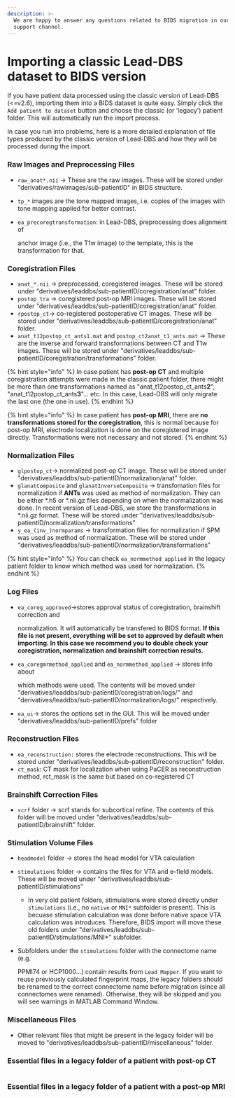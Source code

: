 ```yaml
---
description: >-
  We are happy to answer any questions related to BIDS migration in our Slack
  support channel.
---
```


# Importing a classic Lead-DBS dataset to BIDS version

If you have patient data processed using the classic version of Lead-DBS (<=v2.6), importing them into a BIDS dataset is quite easy. Simply click the `Add patient to dataset` button and choose the classic (or 'legacy') patient folder. This will automatically run the import process.&#x20;

In case you run into problems, here is a more detailed explanation of file types produced by the classic version of Lead-DBS and how they will be processed during the import.&#x20;

### Raw Images and Preprocessing Files

* `raw_anat*.nii` -> These are the raw images. These will be stored under "derivatives/rawimages/sub-patientID" in BIDS structure.
* `tp_*` images are the tone mapped images, i.e. copies of the images with tone mapping applied for better contrast.
*   `ea_precoregtransformation`: in Lead-DBS, preprocessing does alignment of

    anchor image (i.e., the T1w image) to the template, this is the transformation for that.

### Coregistration Files

* `anat_*.nii` -> preprocessed, coregistered images. These will be stored under "derivatives/leaddbs/sub-patientID/coregistration/anat" folder.
* `postop_tra` -> coregistered post-op MRI images. These will be stored under "derivatives/leaddbs/sub-patientID/coregistration/anat" folder.
* `rpostop_ct`-> co-registered postoperative CT images. These will be stored under "derivatives/leaddbs/sub-patientID/coregistration/anat" folder.
* `anat_t12postop_ct_ants1.mat` and `postop_ct2anat_t1_ants.mat` -> These are the inverse and forward transformations between CT and T1w images. These will be stored under "derivatives/leaddbs/sub-patientID/coregistration/transformations" folder.&#x20;

{% hint style="info" %}
In case patient has **post-op CT** and multiple coregistration attempts were made in the classic patient folder, there might be more than one transformations named as "anat\_t12postop\_ct\_ants**2**", "anat\_t12postop\_ct\_ants**3**"... etc. In this case, Lead-DBS will only migrate the last one (the one in use).
{% endhint %}

{% hint style="info" %}
In case patient has **post-op MRI**, there are **no transformations stored for the coregistration**, this is normal because for post-op MRI, electrode localization is done on the coregistered image directly. Transformations were not necessary and not stored.
{% endhint %}

### Normalization Files

* `glpostop_ct`-> normalized post-op CT image. These will be stored under "derivatives/leaddbs/sub-patientID/normalization/anat" folder.
* `glanatComposite` and `glanatInverseComposite` -> transfomation files for normalization if **ANTs** was used as method of normalization. They can be either \*.h5 or \*.nii.gz files depending on when the normalization was done. In recent version of Lead-DBS, we store the transformations in \*.nii.gz format. These will be stored under "derivatives/leaddbs/sub-patientID/normalization/transformations"
* `y_ea_(inv_)normparams` -> transformation files for normalization if SPM was used as method of normalization. These will be stored under "derivatives/leaddbs/sub-patientID/normalization/transformations"

{% hint style="info" %}
You can check `ea_normmethod_applied` in the legacy patient folder to know which method was used for normalization.
{% endhint %}

### Log Files

*   `ea_coreg_approved`->stores approval status of coregistration, brainshift correction and

    normalization. It will automatically be transfered to BIDS format. **If this file is not present, everything will be set to approved by default when importing. In this case we recommend you to double check your coregistration, normalization and brainshift correction results.**
*   `ea_coregmrmethod_applied` and `ea_normmethod_applied` -> stores info about

    which methods were used. The contents will be moved under "derivatives/leaddbs/sub-patientID/coregistration/logs/" and "derivatives/leaddbs/sub-patientID/normalization/logs/" respectively.
* `ea_ui`-> stores the options set in the GUI. This will be moved under "derivatives/leaddbs/sub-patientID/prefs" folder

### Reconstruction Files

* `ea_reconstruction:` stores the electrode reconstructions. This will be stored under "derivatives/leaddbs/sub-patientID/reconstruction" folder.
* `ct_mask`: CT mask for localization when using PaCER as reconstruction method, rct\_mask is the same but based on co-registered CT

### Brainshift Correction Files

* `scrf` folder -> scrf stands for subcortical refine. The contents of this folder will be moved under "derivatives/leaddbs/sub-patientID/brainshift" folder.

### Stimulation Volume Files

* `headmodel`  folder -> stores the head model for VTA calculation
* `stimulations` folder -> contains the files for VTA and e-field models. These will be moved under "derivatives/leaddbs/sub-patientID/stimulations"
  * In very old patient folders, stimulations were stored directly under `stimulations` (i.e., no `native` or `MNI*` subfolder is present). This is becuase stimulation calculation was done before native space VTA calculation was introduces. Therefore, BIDS import will move these old folders under "derivatives/leaddbs/sub-patientID/stimulations/MNI\*" subfolder.&#x20;
*   Subfolders under the `stimulations` folder with the connectome name (e.g.

    PPMI74 or HCP1000…) contain results from `Lead Mapper`. If you want to reuse previously calculated fingerprint maps, the legacy folders should be renamed to the correct connectome name before migration (since all connectomes were renamed). Otherwise, they will be skipped and you will see warnings in MATLAB Command Window.

### Miscellaneous Files

* Other relevant files that might be present in the legacy folder will be moved to "derivatives/leaddbs/sub-patientID/miscellaneous" folder.

### Essential files in a legacy folder of a patient with post-op CT

<figure><img src="../../.gitbook/assets/postopCT-folder.png" alt=""><figcaption></figcaption></figure>

### Essential files in a legacy folder of a patient with a post-op MRI

<figure><img src="../../.gitbook/assets/postopMRI-folder.png" alt=""><figcaption></figcaption></figure>

